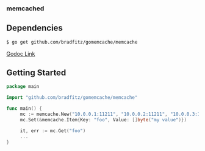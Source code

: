 ### memcached

## Dependencies

```bash
$ go get github.com/bradfitz/gomemcache/memcache
```
[Godoc Link](http://godoc.org/github.com/bradfitz/gomemcache/memcache)

## Getting Started

```go
package main

import "github.com/bradfitz/gomemcache/memcache"

func main() {
     mc := memcache.New("10.0.0.1:11211", "10.0.0.2:11211", "10.0.0.3:11212")
     mc.Set(&memcache.Item{Key: "foo", Value: []byte("my value")})

     it, err := mc.Get("foo")
     ...
}
```